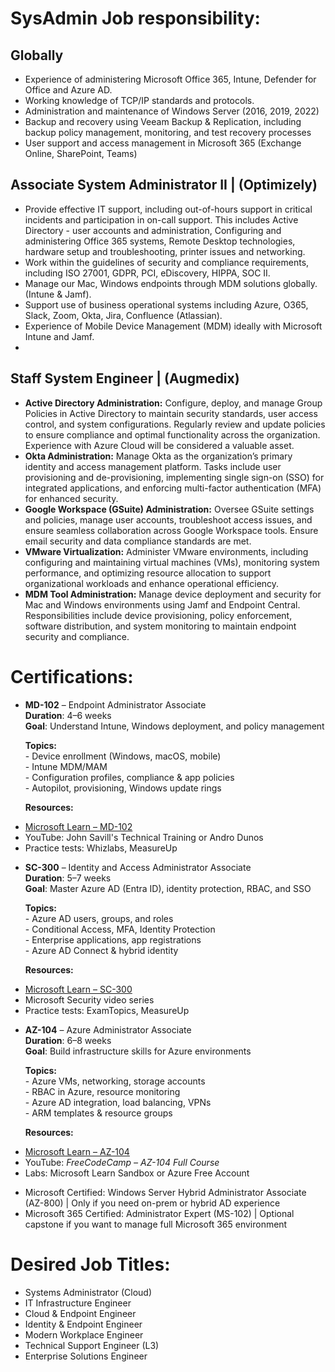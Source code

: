 # SysAdmin Job responsibility:

## Globally

* Experience of administering Microsoft Office 365, Intune, Defender for Office and Azure AD.  
* Working knowledge of TCP/IP standards and protocols.  
* Administration and maintenance of Windows Server (2016, 2019, 2022\)  
* Backup and recovery using Veeam Backup & Replication, including backup policy management, monitoring, and test recovery processes  
* User support and access management in Microsoft 365 (Exchange Online, SharePoint, Teams)

##  Associate System Administrator II | (Optimizely)

* Provide effective IT support, including out-of-hours support in critical incidents and participation in on-call support. This includes Active Directory \- user accounts and administration, Configuring and administering Office 365 systems, Remote Desktop technologies, hardware setup and troubleshooting, printer issues and networking.  
* Work within the guidelines of security and compliance requirements, including ISO 27001, GDPR, PCI, eDiscovery, HIPPA, SOC II.  
* Manage our Mac, Windows endpoints through MDM solutions globally. (Intune & Jamf).  
* Support use of business operational systems including Azure, O365, Slack, Zoom, Okta, Jira, Confluence (Atlassian).  
* Experience of Mobile Device Management (MDM) ideally with Microsoft Intune and Jamf.  
* 

## Staff System Engineer |  (Augmedix)

* **Active Directory Administration:** Configure, deploy, and manage Group Policies in Active Directory to maintain security standards, user access control, and system configurations. Regularly review and update policies to ensure compliance and optimal functionality across the organization. Experience with Azure Cloud will be considered a valuable asset.  
* **Okta Administration:** Manage Okta as the organization’s primary identity and access management platform. Tasks include user provisioning and de-provisioning, implementing single sign-on (SSO) for integrated applications, and enforcing multi-factor authentication (MFA) for enhanced security.  
* **Google Workspace (GSuite) Administration:** Oversee GSuite settings and policies, manage user accounts, troubleshoot access issues, and ensure seamless collaboration across Google Workspace tools. Ensure email security and data compliance standards are met.  
* **VMware Virtualization:** Administer VMware environments, including configuring and maintaining virtual machines (VMs), monitoring system performance, and optimizing resource allocation to support organizational workloads and enhance operational efficiency.  
* **MDM Tool Administration:** Manage device deployment and security for Mac and Windows environments using Jamf and Endpoint Central. Responsibilities include device provisioning, policy enforcement, software distribution, and system monitoring to maintain endpoint security and compliance.

#  Certifications:

* **MD-102** – Endpoint Administrator Associate  
  **Duration**: 4–6 weeks  
  **Goal**: Understand Intune, Windows deployment, and policy management

  **Topics:**  
  	\- Device enrollment (Windows, macOS, mobile)  
  	\- Intune MDM/MAM  
  	\- Configuration profiles, compliance & app policies  
  	\- Autopilot, provisioning, Windows update rings  
    
  **Resources:**  
- [Microsoft Learn – MD-102](https://learn.microsoft.com/en-us/training/courses/md-102/)  
- YouTube: John Savill's Technical Training or Andro Dunos  
- Practice tests: Whizlabs, MeasureUp  
     
* **SC-300** – Identity and Access Administrator Associate  
  **Duration**: 5–7 weeks  
  **Goal**: Master Azure AD (Entra ID), identity protection, RBAC, and SSO

  **Topics:**  
  	\- Azure AD users, groups, and roles  
  	\- Conditional Access, MFA, Identity Protection  
  	\- Enterprise applications, app registrations  
  	\- Azure AD Connect & hybrid identity  
    
  **Resources:**  
- [Microsoft Learn – SC-300](https://learn.microsoft.com/en-us/certifications/exams/sc-300/)  
- Microsoft Security video series  
- Practice tests: ExamTopics, MeasureUp

* **AZ-104** – Azure Administrator Associate  
  **Duration**: 6–8 weeks  
  **Goal**: Build infrastructure skills for Azure environments

  **Topics:**  
  	\- Azure VMs, networking, storage accounts  
  	\- RBAC in Azure, resource monitoring  
  	\- Azure AD integration, load balancing, VPNs  
  	\- ARM templates & resource groups  
    
  **Resources:**  
- [Microsoft Learn – AZ-104](https://learn.microsoft.com/en-us/training/paths/az-104-administrator/)  
- YouTube: *FreeCodeCamp – AZ-104 Full Course*  
- Labs: Microsoft Learn Sandbox or Azure Free Account  
    
    
* Microsoft Certified: Windows Server Hybrid Administrator Associate (AZ-800) | Only if you need on-prem or hybrid AD experience  
* Microsoft 365 Certified: Administrator Expert (MS-102) | Optional capstone if you want to manage full Microsoft 365 environment

# 

# Desired Job Titles:

* Systems Administrator (Cloud)  
* IT Infrastructure Engineer  
* Cloud & Endpoint Engineer  
* Identity & Endpoint Engineer  
* Modern Workplace Engineer  
* Technical Support Engineer (L3)  
* Enterprise Solutions Engineer  
  